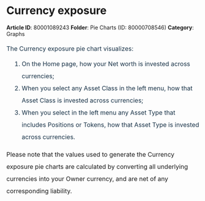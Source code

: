 # Currency exposure

**Article ID**: 80001089243
**Folder**: Pie Charts (ID: 80000708546)
**Category**: Graphs

<p style="box-sizing: border-box; margin: 0px 0px 0px 0in; font-size: 16px; line-height: 32px; word-break: normal; overflow-wrap: break-word; color: rgb(24, 50, 71); font-family: -apple-system, BlinkMacSystemFont, "Segoe UI", Roboto, "Helvetica Neue", Arial, sans-serif; font-style: normal; font-variant-ligatures: normal; font-variant-caps: normal; font-weight: 400; letter-spacing: normal; orphans: 2; text-indent: 0px; text-transform: none; widows: 2; word-spacing: 0px; -webkit-text-stroke-width: 0px; white-space: normal;  text-decoration-thickness: initial; text-decoration-style: initial; text-decoration-color: initial; text-align: justify;"><span dir="ltr" style="box-sizing: border-box; font-size: 16px; line-height: 32px;"><a href="https://support.exirio.com/en/support/solutions/articles/80000388166" style="box-sizing: border-box; background-color: transparent; color: rgb(44, 92, 197); text-decoration: none;"></a></span><span dir="ltr" style="box-sizing: border-box; font-size: 16px; line-height: 32px;">The Currency exposure pie chart visualizes:</span></p><ol style="box-sizing: border-box; padding: 0px 0px 0px 40px; margin: 8px 0px 4px; list-style: decimal; line-height: 17px; color: rgb(3, 37, 91); font-family: "Source Sans Pro", Helvetica, Arial, sans-serif; font-size: 13px; font-style: normal; font-variant-ligatures: normal; font-variant-caps: normal; font-weight: 400; letter-spacing: normal; orphans: 2; text-align: start; text-indent: 0px; text-transform: none; widows: 2; word-spacing: 0px; -webkit-text-stroke-width: 0px; white-space: normal;  text-decoration-thickness: initial; text-decoration-style: initial; text-decoration-color: initial;"><li style="box-sizing: border-box; line-height: 32px; font-size: 16px; margin: 0px; word-break: normal; overflow-wrap: break-word; color: rgb(24, 50, 71); font-family: -apple-system, BlinkMacSystemFont, "Segoe UI", Roboto, "Helvetica Neue", Arial, sans-serif; font-style: normal; font-variant-ligatures: normal; font-variant-caps: normal; font-weight: 400; letter-spacing: normal; orphans: 2; text-indent: 0px; text-transform: none; widows: 2; word-spacing: 0px; -webkit-text-stroke-width: 0px; white-space: normal; text-decoration-thickness: initial; text-decoration-style: initial; text-decoration-color: initial; text-align: justify;"><span dir="ltr" style="box-sizing: border-box; font-size: 16px; line-height: 32px;">On the Home page, how your Net worth is invested across currencies;</span></li><li style="box-sizing: border-box; line-height: 32px; font-size: 16px; margin: 0px; word-break: normal; overflow-wrap: break-word; color: rgb(24, 50, 71); font-family: -apple-system, BlinkMacSystemFont, "Segoe UI", Roboto, "Helvetica Neue", Arial, sans-serif; font-style: normal; font-variant-ligatures: normal; font-variant-caps: normal; font-weight: 400; letter-spacing: normal; orphans: 2; text-indent: 0px; text-transform: none; widows: 2; word-spacing: 0px; -webkit-text-stroke-width: 0px; white-space: normal; text-decoration-thickness: initial; text-decoration-style: initial; text-decoration-color: initial; text-align: justify;"><span dir="ltr" style="box-sizing: border-box; font-size: 16px; line-height: 32px;">When you select any Asset Class in the left menu, <span dir="ltr" style="color: rgb(24, 50, 71); font-family: -apple-system, BlinkMacSystemFont, "Segoe UI", Roboto, "Helvetica Neue", Arial, sans-serif; font-size: 16px; font-style: normal; font-variant-ligatures: normal; font-variant-caps: normal; font-weight: 400; letter-spacing: normal; orphans: 2; text-align: justify; text-indent: 0px; text-transform: none; widows: 2; word-spacing: 0px; -webkit-text-stroke-width: 0px; white-space: normal;  text-decoration-thickness: initial; text-decoration-style: initial; text-decoration-color: initial; display: inline !important; float: none;">how that Asset Class is invested across currencies</span>;</span></li><li style="box-sizing: border-box; line-height: 32px; font-size: 16px; margin: 0px; word-break: normal; overflow-wrap: break-word; color: rgb(24, 50, 71); font-family: -apple-system, BlinkMacSystemFont, "Segoe UI", Roboto, "Helvetica Neue", Arial, sans-serif; font-style: normal; font-variant-ligatures: normal; font-variant-caps: normal; font-weight: 400; letter-spacing: normal; orphans: 2; text-indent: 0px; text-transform: none; widows: 2; word-spacing: 0px; -webkit-text-stroke-width: 0px; white-space: normal; text-decoration-thickness: initial; text-decoration-style: initial; text-decoration-color: initial; text-align: justify;"><span dir="ltr" style="box-sizing: border-box; font-size: 16px; line-height: 32px;">When you select in the left menu any Asset Type that includes Positions or Tokens, <span dir="ltr" style="color: rgb(24, 50, 71); font-family: -apple-system, BlinkMacSystemFont, "Segoe UI", Roboto, "Helvetica Neue", Arial, sans-serif; font-size: 16px; font-style: normal; font-variant-ligatures: normal; font-variant-caps: normal; font-weight: 400; letter-spacing: normal; orphans: 2; text-align: justify; text-indent: 0px; text-transform: none; widows: 2; word-spacing: 0px; -webkit-text-stroke-width: 0px; white-space: normal;  text-decoration-thickness: initial; text-decoration-style: initial; text-decoration-color: initial; display: inline !important; float: none;">how that Asset Type is invested across currencies</span>.</span></li></ol><p><span dir="ltr" style="box-sizing: border-box; font-size: 16px; line-height: 32px;">Please note that the values used to generate the Currency exposure pie charts are calculated by converting all underlying currencies into your Owner currency, and are net of any corresponding liability. </span></p><p style="box-sizing: border-box; margin: 0px; font-size: 13px; line-height: 18px; word-break: normal; overflow-wrap: break-word; padding-top: 4px; color: rgb(3, 37, 91); font-family: "Source Sans Pro", Helvetica, Arial, sans-serif; font-style: normal; font-variant-ligatures: normal; font-variant-caps: normal; font-weight: 400; letter-spacing: normal; orphans: 2; text-align: start; text-indent: 0px; text-transform: none; widows: 2; word-spacing: 0px; -webkit-text-stroke-width: 0px; white-space: normal;  text-decoration-thickness: initial; text-decoration-style: initial; text-decoration-color: initial;"><br></p>